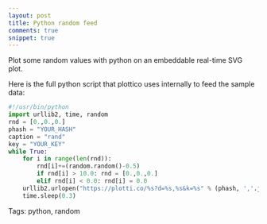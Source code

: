```yaml
---
layout: post
title: Python random feed
comments: true
snippet: true
---
```


Plot some random values with python on an embeddable real-time SVG plot. 

<object data="https://plotti.co/random_sample/300x80.svg" type="image/svg+xml"></object>

Here is the full python script that plottico uses internally to feed the sample data:

```python
#!/usr/bin/python
import urllib2, time, random
rnd = [0.,0.,0.]
phash = "YOUR_HASH"
caption = "rand"
key = "YOUR_KEY"
while True:
    for i in range(len(rnd)): 
        rnd[i]+=(random.random()-0.5)
        if rnd[i] > 10.0: rnd = [0.,0.,0.]
        elif rnd[i] < 0.0: rnd[i] = 0.0
    urllib2.urlopen("https://plotti.co/%s?d=%s,%s&k=%s" % (phash, ','.join(str(x) for x in rnd), caption, key) ).read()
    time.sleep(0.3)
```

Tags: python, random
